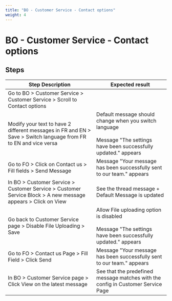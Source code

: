```yaml
---
title: "BO - Customer Service - Contact options"
weight: 4
---
```


# BO - Customer Service - Contact options
## Steps
| Step Description | Expected result |
| ----- | ----- |
| Go to BO > Customer Service > Customer Service > Scroll to Contact options |  |
| Modify your text to have 2 different messages in FR and EN > Save > Switch language from FR to EN and vice versa | Default message should change when you switch language<br><br>Message "The settings have been successfully updated." appears |
| Go to FO > Click on Contact us > Fill fields > Send Message | Message "Your message has been successfully sent to our team." appears |
| In BO > Customer Service > Customer Service > Customer Service Block > A new message appears > Click on View | See the thread message + Default Message is updated |
| Go back to Customer Service page > Disable File Uploading > Save | Allow File uploading option is disabled<br><br>Message "The settings have been successfully updated." appears |
| Go to FO > Contact us Page > Fill Field > Click Send | Message "Your message has been successfully sent to our team." appears |
| In BO > Customer Service page > Click View on the latest message | See that the predefined message matches with the config in Customer Service Page |
